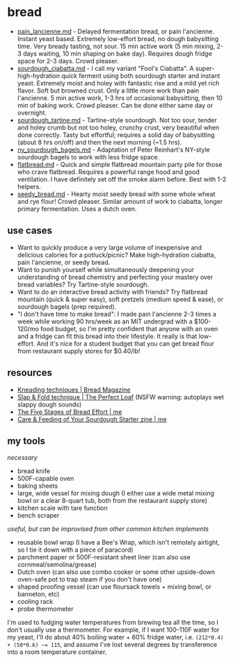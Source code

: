 # bread
+ [pain_lancienne.md](pain_lancienne.md) - Delayed fermentation bread, or pain l'ancienne. Instant yeast based. Extremely low-effort bread, no dough babysitting time. Very bready tasting, not sour. 15 min active work (5 min mixing, 2-3 days waiting, 10 min shaping on bake day). Requires dough fridge space for 2-3 days. Crowd pleaser.
+ [sourdough_ciabatta.md](sourdough_ciabatta.md) - I call my variant "Fool's Ciabatta". A super-high-hydration quick ferment using both sourdough starter and instant yeast. Extremely moist and holey with fantastic rise and a mild yet rich flavor. Soft but browned crust. Only a little more work than pain l'ancienne. 5 min active work, 1-3 hrs of occasional babysitting, then 10 min of baking work. Crowd pleaser. Can be done either same day or overnight.
+ [sourdough_tartine.md](sourdough_tartine.md) - Tartine-style sourdough. Not too sour, tender and holey crumb but not too holey, crunchy crust, very beautiful when done correctly. Tasty but effortful; requires a solid day of babysitting (about 8 hrs on/off) and then the next morning (~1.5 hrs).
+ [ny_sourdough_bagels.md](ny_sourdough_bagels.md) - Adaptation of Peter Reinhart's NY-style sourdough bagels to work with less fridge space.
+ [flatbread.md](flatbread.md) - Quick and simple flatbread mountain party pile for those who crave flatbread. Requires a powerful range hood and good ventilation. I have definitely set off the smoke alarm before. Best with 1-2 helpers.
+ [seedy_bread.md](seedy_bread.md) - Hearty moist seedy bread with some whole wheat and rye flour! Crowd pleaser. Similar amount of work to ciabatta, longer primary fermentation. Uses a dutch oven.

## use cases
- Want to quickly produce a very large volume of inexpensive and delicious calories for a potluck/picnic? Make high-hydration ciabatta, pain l'ancienne, or seedy bread.
- Want to punish yourself while simultaneously deepening your understanding of bread chemistry and perfecting your mastery over bread variables? Try Tartine-style sourdough.
- Want to do an interactive bread activity with friends? Try flatbread mountain (quick & super easy), soft pretzels (medium speed & ease), or sourdough bagels (prep required).
- "I don't have time to make bread": I made pain l'ancienne 2-3 times a week while working 90 hrs/week as an MIT undergrad with a $100-120/mo food budget, so I'm pretty confident that anyone with an oven and a fridge can fit this bread into their lifestyle. It really is that low-effort. And it's nice for a student budget that you can get bread flour from restaurant supply stores for $0.40/lb!

## resources

+ [Kneading techniques | Bread Magazine](https://bread-magazine.com/kneading-technique-roundup/)
+ [Slap & Fold technique | The Perfect Loaf](https://www.theperfectloaf.com/guides/slap-and-fold/) (NSFW warning: autoplays wet slappy dough sounds)
+ [The Five Stages of Bread Effort | me](https://medium.com/@rhetoricize/the-five-stages-of-bread-effort-1190cd8b2d97)
+ [Care & Feeding of Your Sourdough Starter zine | me](https://skollipsism.gumroad.com/l/sourdough-starter)


## my tools
*necessary*

+ bread knife
+ 500F-capable oven
+ baking sheets
+ large, wide vessel for mixing dough (I either use a wide metal mixing bowl or a clear 8-quart tub, both from the restaurant supply store)
+ kitchen scale with tare function
+ bench scraper

*useful, but can be improvised from other common kitchen implements*

+ reusable bowl wrap (I have a Bee's Wrap, which isn't remotely airtight, so I tie it down with a piece of paracord)
+ parchment paper or 500F-resistant sheet liner (can also use cornmeal/semolina/grease)
+ Dutch oven (can also use combo cooker or some other upside-down oven-safe pot to trap steam if you don't have one)
+ shaped proofing vessel (can use floursack towels + mixing bowl, or banneton, etc)
+ cooling rack
+ probe thermometer

I'm used to fudging water temperatures from brewing tea all the time, so I don't usually use a thermometer. For example, if I want 100-110F water for my yeast, I'll do about 40% boiling water + 60% fridge water, i.e. `(212*0.4) + (50*0.6) ~= 115`, and assume I've lost several degrees by transference into a room temperature container.
